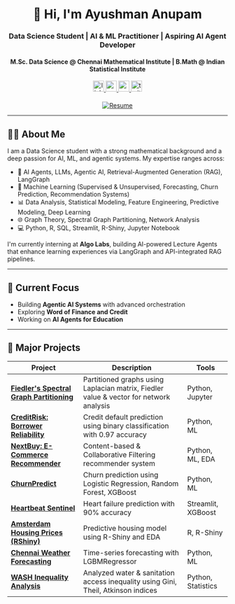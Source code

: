 <h1 align="center" style="margin-bottom: 0;">👋 Hi, I'm Ayushman Anupam</h1>
<h3 align="center">Data Science Student | AI & ML Practitioner | Aspiring AI Agent Developer</h3>
<h4 align="center">M.Sc. Data Science @ Chennai Mathematical Institute | B.Math @ Indian Statistical Institute</h4>

<p align="center">
  <a href="https://www.linkedin.com/in/ayushman-anupam" target="_blank">
    <img src="https://img.shields.io/badge/LinkedIn-0077B5?style=for-the-badge&logo=linkedin&logoColor=white" height="25" alt="linkedin" />
  </a>
  <a href="https://ayushmanghub.github.io/" target="_blank">
    <img src="https://img.shields.io/badge/Portfolio-4285F4?style=for-the-badge&logo=Google-Chrome&logoColor=white" height="25" alt="portfolio" />
  </a>
  <a href="mailto:ayushmantutu@gmail.com" target="_blank">
    <img src="https://img.shields.io/badge/Email-D14836?style=for-the-badge&logo=Gmail&logoColor=white" height="25" alt="email" />
  </a>
  <a href="https://x.com/AyurAyushman" target="_blank">
    <img src="https://img.shields.io/badge/Twitter-1DA1F2?style=for-the-badge&logo=twitter&logoColor=white" height="25" alt="twitter" />
  </a>
</p>

<div align="center" style="margin-top: 20px;">
  <a href="https://drive.google.com/file/d/13fhhQG4FL9JnFIW3oZwbtJI0Yd4BzzF7/view?usp=drive_link" target="_blank">
    <img src="https://img.shields.io/badge/📄 View My Resume-4CAF50?style=for-the-badge&logo=googledrive&logoColor=white" alt="Resume">
  </a>
</div>


---

## 🧑‍💻 About Me

I am a Data Science student with a strong mathematical background and a deep passion for AI, ML, and agentic systems. My expertise ranges across:

- 🧠 AI Agents, LLMs, Agentic AI, Retrieval-Augmented Generation (RAG), LangGraph
- 🤖 Machine Learning (Supervised & Unsupervised, Forecasting, Churn Prediction, Recommendation Systems)
- 📊 Data Analysis, Statistical Modeling, Feature Engineering, Predictive Modeling, Deep Learning
- 🌐 Graph Theory, Spectral Graph Partitioning, Network Analysis
- 💻 Python, R, SQL, Streamlit, R-Shiny, Jupyter Notebook

I'm currently interning at **Algo Labs**, building AI-powered Lecture Agents that enhance learning experiences via LangGraph and API-integrated RAG pipelines.

---

## 🔭 Current Focus

- Building **Agentic AI Systems** with advanced orchestration
- Exploring **Word of Finance and Credit**
- Working on **AI Agents for Education**

---

## 📌 Major Projects

| Project | Description | Tools |
|---------|-------------|-------|
| [**Fiedler's Spectral Graph Partitioning**](https://github.com/AyushmanGHub/Fiedlers-Spectral-Graph-Partitioning-Paper) | Partitioned graphs using Laplacian matrix, Fiedler value & vector for network analysis | Python, Jupyter |
| [**CreditRisk: Borrower Reliability**](https://github.com/AyushmanGHub/CreditRisk-Predicting-Borrower-Reliability) | Credit default prediction using binary classification with 0.97 accuracy | Python, ML |
| [**NextBuy: E-Commerce Recommender**](https://github.com/AyushmanGHub/NextBuy-Predicting-your-next-perfect-purchase) | Content-based & Collaborative Filtering recommender system | Python, ML, EDA |
| [**ChurnPredict**](https://github.com/AyushmanGHub/ChurnPredict-Unlocking-Subscription-Insights) | Churn prediction using Logistic Regression, Random Forest, XGBoost | Python, ML |
| [**Heartbeat Sentinel**](https://github.com/AyushmanGHub/Heartbeat-Sentinel_Decoding-and-Predicting-Heart-Failure) | Heart failure prediction with 90% accuracy | Streamlit, XGBoost |
| [**Amsterdam Housing Prices (RShiny)**](https://github.com/AyushmanGHub/From-Data-to-Dwellings-Decoding-Amsterdam-s-Housing-Prices) | Predictive housing model using R-Shiny and EDA | R, R-Shiny |
| [**Chennai Weather Forecasting**](https://github.com/AyushmanGHub/Daily-Temperature-Prediction-of-Chennai) | Time-series forecasting with LGBMRegressor | Python, ML |
| [**WASH Inequality Analysis**](https://github.com/AyushmanGHub/Availability_Accessibility_and_Inequalities_of_WASH_in_Metro-Cities) | Analyzed water & sanitation access inequality using Gini, Theil, Atkinson indices | Python, Statistics |
